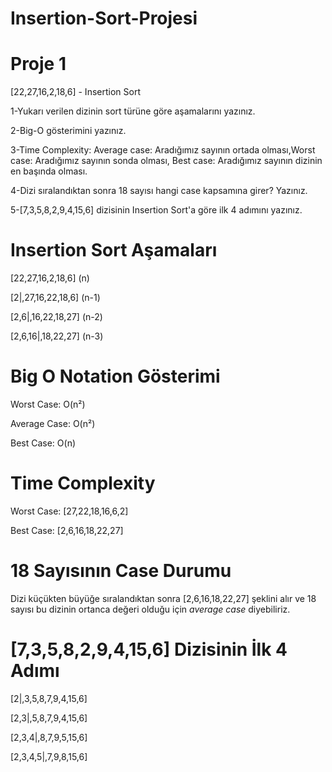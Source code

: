 # Insertion-Sort-Projesi


# Proje 1
[22,27,16,2,18,6] - Insertion Sort 

 1-Yukarı verilen dizinin sort türüne göre aşamalarını yazınız.

 2-Big-O gösterimini yazınız.

 3-Time Complexity: Average case: Aradığımız sayının ortada olması,Worst case: Aradığımız sayının sonda olması, Best case: Aradığımız sayının dizinin en başında olması.

 4-Dizi sıralandıktan sonra 18 sayısı hangi case kapsamına girer? Yazınız.

 5-[7,3,5,8,2,9,4,15,6] dizisinin Insertion Sort'a göre ilk 4 adımını yazınız.

# Insertion Sort Aşamaları

[22,27,16,2,18,6]  (n)

[2|,27,16,22,18,6]  (n-1)

[2,6|,16,22,18,27]  (n-2)

[2,6,16|,18,22,27]  (n-3)

# Big O Notation Gösterimi

Worst Case: O(n²) 

Average Case: O(n²)

Best Case: O(n)

# Time Complexity

Worst Case: [27,22,18,16,6,2]

Best Case: [2,6,16,18,22,27]

# 18 Sayısının Case Durumu

Dizi küçükten büyüğe sıralandıktan sonra [2,6,16,18,22,27] şeklini alır ve 18 sayısı bu dizinin ortanca değeri olduğu için *average case* diyebiliriz.

# [7,3,5,8,2,9,4,15,6] Dizisinin İlk 4 Adımı

[2|,3,5,8,7,9,4,15,6]

[2,3|,5,8,7,9,4,15,6]

[2,3,4|,8,7,9,5,15,6]

[2,3,4,5|,7,9,8,15,6]


